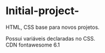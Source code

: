 # Initial-project-
HTML, CSS base para novos projetos.

Possui variáveis declaradas no CSS. <br>
CDN fontawesome 6.1 
